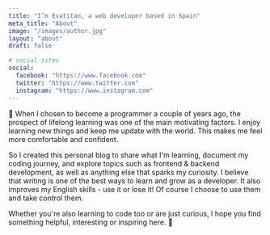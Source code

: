 ```yaml
---
title: "I’m Evatitan, a web developer based in Spain"
meta_title: "About"
image: "/images/author.jpg"
layout: "about"
draft: false

# social sites
social:
  facebook: "https://www.facebook.com"
  twitter: "https://www.twitter.com"
  instagram: "https://www.instagram.com"
---
```


👋 When I chosen to become a programmer a couple of years ago, the prospect of lifelong learning was one of the main motivating factors. I enjoy learning new things and keep me update with the world. This makes me feel more comfortable and confident.

So I created this personal blog to share what I'm learning, document my coding journey, and explore topics such as frontend & backend development, as well as anything else that sparks my curiosity. I believe that writing is one of the best ways to learn and grow as a developer. It also improves my English skills - use it or lose it! Of course I choose to use them and take control them. 

Whether you're also learning to code too or are just curious, I hope you find something helpful, interesting or inspiring here. 🤖


